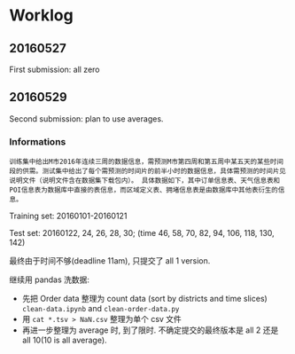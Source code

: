 # Worklog

## 20160527

First submission: all zero

## 20160529

Second submission: plan to use averages.

### Informations

    训练集中给出M市2016年连续三周的数据信息，需预测M市第四周和第五周中某五天的某些时间段的供需。测试集中给出了每个需预测的时间片的前半小时的数据信息，具体需预测的时间片见说明文件（说明文件含在数据集下载包内）。 具体数据如下，其中订单信息表、天气信息表和POI信息表为数据库中直接的表信息，而区域定义表、拥堵信息表是由数据库中其他表衍生的信息。

Training set: 20160101-20160121

Test set: 20160122, 24, 26, 28, 30; (time 46, 58, 70, 82, 94, 106, 118, 130, 142)

最终由于时间不够(deadline 11am), 只提交了 all 1 version.

继续用 pandas 洗数据:

- 先把 Order data 整理为 count data (sort by districts and time slices) `clean-data.ipynb` and `clean-order-data.py`
- 用 `cat *.tsv > NaN.csv` 整理为单个 csv 文件
- 再进一步整理为 average 时, 到了限时. 不确定提交的最终版本是 all 2 还是 all 10(10 is all average).


